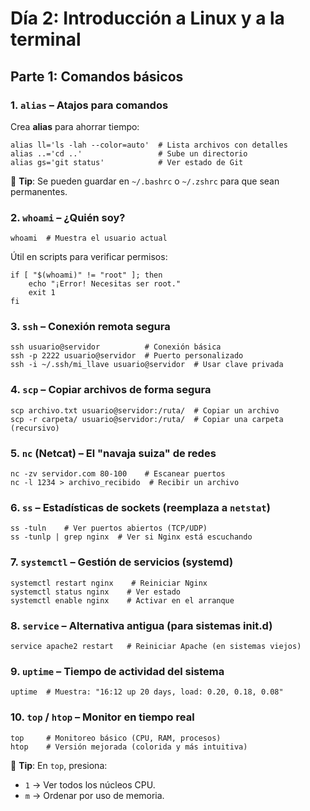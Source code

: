 # Día 2: Introducción a Linux y a la terminal

## Parte 1: Comandos básicos 
### 1\. `alias` – Atajos para comandos

Crea **alias** para ahorrar tiempo:

```
alias ll='ls -lah --color=auto'  # Lista archivos con detalles  
alias ..='cd ..'                 # Sube un directorio  
alias gs='git status'            # Ver estado de Git  
```

📌 **Tip**: Se pueden guardar en `~/.bashrc` o `~/.zshrc` para que sean permanentes.

### 2\. `whoami` – ¿Quién soy?

```
whoami  # Muestra el usuario actual  
```

Útil en scripts para verificar permisos:

```
if [ "$(whoami)" != "root" ]; then  
    echo "¡Error! Necesitas ser root."  
    exit 1  
fi  
```

### 3\. `ssh` – Conexión remota segura

```
ssh usuario@servidor          # Conexión básica  
ssh -p 2222 usuario@servidor  # Puerto personalizado  
ssh -i ~/.ssh/mi_llave usuario@servidor  # Usar clave privada  
```

### 4\. `scp` – Copiar archivos de forma segura

```
scp archivo.txt usuario@servidor:/ruta/  # Copiar un archivo  
scp -r carpeta/ usuario@servidor:/ruta/  # Copiar una carpeta (recursivo)  
```

### 5\. `nc` (Netcat) – El "navaja suiza" de redes

```
nc -zv servidor.com 80-100    # Escanear puertos  
nc -l 1234 > archivo_recibido  # Recibir un archivo  
```

### 6\. `ss` – Estadísticas de sockets (reemplaza a `netstat`)

```
ss -tuln    # Ver puertos abiertos (TCP/UDP)  
ss -tunlp | grep nginx  # Ver si Nginx está escuchando  
```

### 7\. `systemctl` – Gestión de servicios (systemd)
```
systemctl restart nginx    # Reiniciar Nginx  
systemctl status nginx    # Ver estado  
systemctl enable nginx    # Activar en el arranque  
```

### 8\. `service` – Alternativa antigua (para sistemas init.d)

```
service apache2 restart   # Reiniciar Apache (en sistemas viejos)  
```

### 9\. `uptime` – Tiempo de actividad del sistema

```
uptime  # Muestra: "16:12 up 20 days, load: 0.20, 0.18, 0.08"  
```

### 10\. `top` / `htop` – Monitor en tiempo real

```
top     # Monitoreo básico (CPU, RAM, procesos)  
htop    # Versión mejorada (colorida y más intuitiva)  
```

📌 **Tip**: En `top`, presiona:

-   `1` → Ver todos los núcleos CPU.
-   `m` → Ordenar por uso de memoria.

